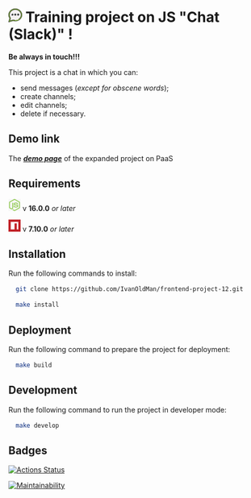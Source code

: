 # ![](https://github.com/IvanOldMan/frontend-project-12/blob/main/image/chat_icon.png) Training project on JS "Chat (Slack)" !

__Be always in touch!!!__


This project is a chat in which you can:
- send messages (_except for obscene words_);
- create channels;
- edit channels;
- delete if necessary.

## Demo link

The [___demo page___](https://frontend-project-12-mtr7.onrender.com/) of the expanded project on PaaS

## Requirements
![node](https://github.com/IvanOldMan/frontend-project-12/blob/main/image/nodejs_icon.png) v __16.0.0__ _or later_

![npm](https://github.com/IvanOldMan/frontend-project-12/blob/main/image/npm_icon.png) v __7.10.0__ _or later_

## Installation
Run the following commands to install:

```bash
  git clone https://github.com/IvanOldMan/frontend-project-12.git
```
```bash
  make install
```

## Deployment

Run the following command to prepare the project for deployment:

```bash
  make build
```

## Development

Run the following command to run the project in developer mode:

```bash
  make develop
```

## Badges
[![Actions Status](https://github.com/IvanOldMan/frontend-project-12/actions/workflows/hexlet-check.yml/badge.svg)](https://github.com/IvanOldMan/frontend-project-12/actions)

[![Maintainability](https://api.codeclimate.com/v1/badges/c2b55bdc76ce9935c5d7/maintainability)](https://codeclimate.com/github/IvanOldMan/frontend-project-12/maintainability)
